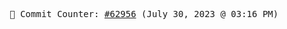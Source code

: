 <p align="center">
    <samp>
        📮 Commit Counter: <a href="https://github.com/Javascript-void0/Javascript-void0/commits/main">#62956</a> (July 30, 2023 @ 03:16 PM)
    </samp>
</p>